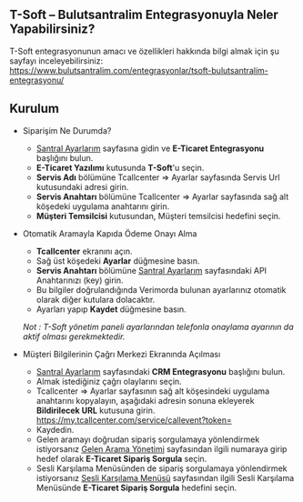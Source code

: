 **T-Soft – Bulutsantralim Entegrasyonuyla Neler Yapabilirsiniz?**
----
T-Soft entegrasyonunun amacı ve özellikleri hakkında bilgi almak için şu sayfayı inceleyebilirsiniz:
https://www.bulutsantralim.com/entegrasyonlar/tsoft-bulutsantralim-entegrasyonu/

**Kurulum**
----
* Siparişim Ne Durumda?
  * [Santral Ayarlarım](https://oim.verimor.com.tr/switch/domain/edit) sayfasına gidin ve **E-Ticaret Entegrasyonu** başlığını bulun.
  * **E-Ticaret Yazılımı** kutusunda **T-Soft**'u seçin.
  * **Servis Adı** bölümüne Tcallcenter => Ayarlar sayfasında Servis Url kutusundaki adresi girin.
  * **Servis Anahtarı** bölümüne Tcallcenter => Ayarlar sayfasında sağ alt köşedeki uygulama anahtarını girin.
  * **Müşteri Temsilcisi** kutusundan, Müşteri temsilcisi hedefini seçin.
* Otomatik Aramayla Kapıda Ödeme Onayı Alma
  * **Tcallcenter** ekranını açın.
  * Sağ üst köşedeki **Ayarlar** düğmesine basın.
  * **Servis Anahtarı** bölümüne [Santral Ayarlarım](https://oim.verimor.com.tr/switch/domain/edit) sayfasındaki API Anahtarınızı (key) girin.
  * Bu bilgiler doğrulandığında Verimorda bulunan ayarlarınız otomatik olarak diğer kutulara dolacaktır.
  * Ayarları yapıp **Kaydet** düğmesine basın.
  
  *Not : T-Soft yönetim paneli ayarlarından telefonla onaylama ayarının da aktif olması gerekmektedir.*
 
* Müşteri Bilgilerinin Çağrı Merkezi Ekranında Açılması
  * [Santral Ayarlarım](https://oim.verimor.com.tr/switch/domain/edit) sayfasındaki **CRM Entegrasyonu** başlığını bulun.
  * Almak istediğiniz çağrı olaylarını seçin.
  * Tcallcenter => Ayarlar sayfasının sağ alt köşesindeki uygulama anahtarını kopyalayın, aşağıdaki adresin sonuna ekleyerek **Bildirilecek URL** kutusuna girin. https://my.tcallcenter.com/service/callevent?token=
  * Kaydedin.
  * Gelen aramayı doğrudan sipariş sorgulamaya yönlendirmek istiyorsanız [Gelen Arama Yönetimi](https://oim.verimor.com.tr/switch/dids) sayfasından ilgili numaraya girip hedef olarak **E-Ticaret Sipariş Sorgula** seçin.
   * Sesli Karşılama Menüsünden de sipariş sorgulamaya yönlendirmek istiyorsanız [Sesli Karşılama Menüsü](https://oim.verimor.com.tr/switch/ivrs) sayfasından ilgili Sesli Karşılama Menüsünde **E-Ticaret Sipariş Sorgula** hedefini seçin.
